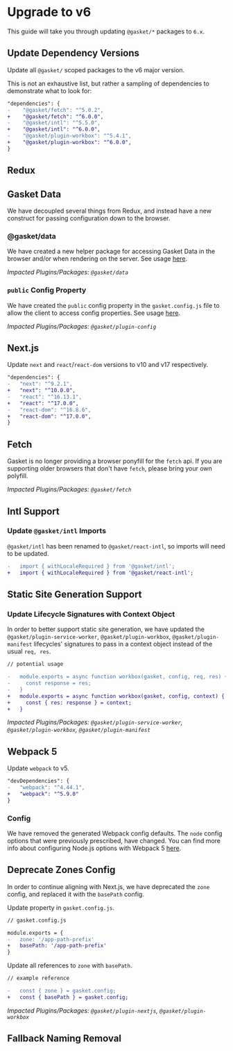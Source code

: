# Upgrade to v6

This guide will take you through updating `@gasket/*` packages to `6.x`.

## Update Dependency Versions

Update all `@gasket/` scoped packages to the v6 major version.

This is not an exhaustive list, but rather a sampling of dependencies to
demonstrate what to look for:

```diff
"dependencies": {
-    "@gasket/fetch": "^5.0.2",
+    "@gasket/fetch": "^6.0.0",
-    "@gasket/intl": "^5.5.0",
+    "@gasket/intl": "^6.0.0",
-    "@gasket/plugin-workbox": "^5.4.1",
+    "@gasket/plugin-workbox": "^6.0.0",
}
```

## Redux

## Gasket Data

We have decoupled several things from Redux, and instead have a new construct for passing configuration down to the browser.

### @gasket/data

We have created a new helper package for accessing Gasket Data in the browser and/or when rendering on the server. See usage [here](../packages/gasket-data/README.md).

_Impacted Plugins/Packages: `@gasket/data`_

### `public` Config Property

We have created the `public` config property in the `gasket.config.js` file to allow the client to access config properties. See usage [here](../packages/gasket-plugin-config/README.md#config-with-public-config).

_Impacted Plugins/Packages: `@gasket/plugin-config`_

## Next.js

Update `next` and `react`/`react-dom` versions to v10 and v17 respectively.

```diff
"dependencies": {
-   "next": "^9.2.1",
+   "next": "^10.0.0",
-   "react": "^16.13.1",
+   "react": "^17.0.0",
-   "react-dom": "^16.8.6",
+   "react-dom": "^17.0.0",
}
```

## Fetch

Gasket is no longer providing a browser ponyfill for the `fetch` api. If you are supporting older browsers that don't have `fetch`, please bring your own polyfill.

_Impacted Plugins/Packages: `@gasket/fetch`_

## Intl Support

### Update `@gasket/intl` Imports

`@gasket/intl` has been renamed to `@gasket/react-intl`, so imports will need to be updated.

```diff
-   import { withLocaleRequired } from '@gasket/intl';
+   import { withLocaleRequired } from '@gasket/react-intl';
```

## Static Site Generation Support

### Update Lifecycle Signatures with Context Object

In order to better support static site generation, we have updated the `@gasket/plugin-service-worker`, `@gasket/plugin-workbox`, `@gasket/plugin-manifest` lifecycles' signatures to pass in a context object instead of the usual `req, res`.

```diff
// potential usage

-   module.exports = async function workbox(gasket, config, req, res) {
-     const response = res;
-   }
+   module.exports = async function workbox(gasket, config, context) {
+     const { res: response } = context;
+   }
```

_Impacted Plugins/Packages: `@gasket/plugin-service-worker`, `@gasket/plugin-workbox`, `@gasket/plugin-manifest`_

## Webpack 5

Update `webpack` to v5.

```diff
"devDependencies": {
-   "webpack": "^4.44.1",
+   "webpack": "^5.9.0"
}
```

### Config

We have removed the generated Webpack config defaults. The `node` config options that were previously prescribed, have changed. You can find more info about configuring Node.js options with Webpack 5 [here](https://webpack.js.org/configuration/node/).

## Deprecate Zones Config

In order to continue aligning with Next.js, we have deprecated the `zone` config, and replaced it with the `basePath` config.

Update property in `gasket.config.js`.

```diff
// gasket.config.js

module.exports = {
-   zone: '/app-path-prefix'
+   basePath: '/app-path-prefix'
}
```

Update all references to `zone` with `basePath`.

```diff
// example reference

-   const { zone } = gasket.config;
+   const { basePath } = gasket.config;
```

_Impacted Plugins/Packages: `@gasket/plugin-nextjs`, `@gasket/plugin-workbox`_

## Fallback Naming Removal


